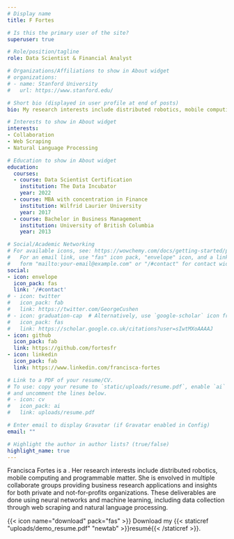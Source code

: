 ```yaml
---
# Display name
title: F Fortes

# Is this the primary user of the site?
superuser: true

# Role/position/tagline
role: Data Scientist & Financial Analyst

# Organizations/Affiliations to show in About widget
# organizations:
# - name: Stanford University
#   url: https://www.stanford.edu/

# Short bio (displayed in user profile at end of posts)
bio: My research interests include distributed robotics, mobile computing and programmable matter.

# Interests to show in About widget
interests:
- Collaboration
- Web Scraping
- Natural Language Processing

# Education to show in About widget
education: 
  courses:
  - course: Data Scientist Certification
    institution: The Data Incubator
    year: 2022
  - course: MBA with concentration in Finance
    institution: Wilfrid Laurier University
    year: 2017
  - course: Bachelor in Business Management
    institution: University of British Columbia
    year: 2013

# Social/Academic Networking
# For available icons, see: https://wowchemy.com/docs/getting-started/page-builder/#icons
#   For an email link, use "fas" icon pack, "envelope" icon, and a link in the
#   form "mailto:your-email@example.com" or "/#contact" for contact widget.
social:
- icon: envelope
  icon_pack: fas
  link: '/#contact'
# - icon: twitter
#   icon_pack: fab
#   link: https://twitter.com/GeorgeCushen
# - icon: graduation-cap  # Alternatively, use `google-scholar` icon from `ai` icon pack
#   icon_pack: fas
#   link: https://scholar.google.co.uk/citations?user=sIwtMXoAAAAJ
- icon: github
  icon_pack: fab
  link: https://github.com/fortesfr
- icon: linkedin
  icon_pack: fab
  link: https://www.linkedin.com/francisca-fortes

# Link to a PDF of your resume/CV.
# To use: copy your resume to `static/uploads/resume.pdf`, enable `ai` icons in `params.toml`, 
# and uncomment the lines below.
# - icon: cv
#   icon_pack: ai
#   link: uploads/resume.pdf

# Enter email to display Gravatar (if Gravatar enabled in Config)
email: ""

# Highlight the author in author lists? (true/false)
highlight_name: true
---
```


Francisca Fortes is a . Her research interests include distributed robotics, mobile computing and programmable matter. She is envolved in multiple collaborate groups providing business research applications and insights for both private and not-for-profits organizations. These deliverables are done using neural networks and machine learning, including data collection through web scraping and natural language processing.

{{< icon name="download" pack="fas" >}} Download my {{< staticref "uploads/demo_resume.pdf" "newtab" >}}resumé{{< /staticref >}}.
